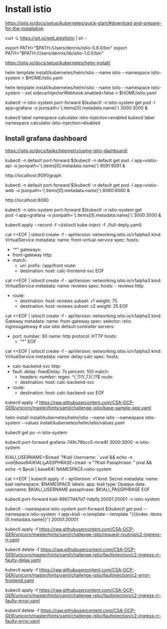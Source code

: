 # Install istio
https://istio.io/docs/setup/kubernetes/quick-start/#download-and-prepare-for-the-installation

curl -L https://git.io/getLatestIstio | sh -

export PATH="$PATH:/Users/dennis/istio-0.8.0/bin"
export PATH="$PATH:/Users/dennis/lib/istio-1.0.0/bin"

https://istio.io/docs/setup/kubernetes/helm-install/


helm template install/kubernetes/helm/istio --name istio --namespace istio-system > $HOME/istio.yaml

helm template install/kubernetes/helm/istio --name istio --namespace istio-system --set sidecarInjectorWebhook.enabled=false > $HOME/istio.yaml


kubectl -n istio-system port-forward $(kubectl -n istio-system get pod -l app=grafana -o jsonpath='{.items[0].metadata.name}') 3000:3000 &

kubectl label namespace calculator istio-injection=enabled
kubectl label namespace calculator istio-injection=disabled


## Install grafana dashboard
https://istio.io/docs/tasks/telemetry/using-istio-dashboard/


kubectl -n default port-forward $(kubectl -n default get pod -l app=vistio-api -o jsonpath='{.items[0].metadata.name}') 9091:9091 &

http://localhost:9091/graph

kubectl -n default port-forward $(kubectl -n default get pod -l app=vistio-web -o jsonpath='{.items[0].metadata.name}') 8080:8080 &

http://localhost:8080

kubectl -n istio-system port-forward $(kubectl -n istio-system get \
  pod -l app=grafana -o jsonpath='{.items[0].metadata.name}') 3000:3000 &

kubectl apply --record -f <(istioctl kube-inject -f ./full-deply.yaml)

cat <<EOF | istioctl create -f -
apiVersion: networking.istio.io/v1alpha3
kind: VirtualService
metadata:
  name: front-virtual-service
spec:
  hosts:
  - "*"
  gateways:
  - front-gateway
  http:
  - match:
    - uri:
        prefix: /app/front
    route:
    - destination:
        host: calc-frontend-svc
EOF

cat <<EOF | istioctl create -f -
apiVersion: networking.istio.io/v1alpha3
kind: VirtualService
metadata:
  name: reviews
spec:
  hosts:
    - reviews
  http:
  - route:
    - destination:
        host: reviews
        subset: v1
      weight: 75
    - destination:
        host: reviews
        subset: v2
      weight: 25
EOF

cat <<EOF | istioctl create -f -
apiVersion: networking.istio.io/v1alpha3
kind: Gateway
metadata:
  name: front-gateway
spec:
  selector:
    istio: ingressgateway # use istio default controller
  servers:
  - port:
      number: 80
      name: http
      protocol: HTTP
    hosts:
    - "*"
EOF

cat <<EOF | istioctl create -f -
apiVersion: networking.istio.io/v1alpha3
kind: VirtualService
metadata:
  name: delay-calc
spec:
  hosts:
  - calc-backend-svc
  http:
  - fault:
      delay:
        fixedDelay: 7s
        percent: 100
    match:
    - headers:
        number:
          regex: ^(.*?)?(.*7.*)(.*)?$
    route:
    - destination:
        host: calc-backend-svc
  - route:
    - destination:
        host: calc-backend-svc
EOF


kubectl apply -f https://raw.githubusercontent.com/CSA-OCP-GER/unicorn/master/hints/yaml/challenge-istio/base-sample-app.yaml

helm install install/kubernetes/helm/istio --name istio --namespace istio-system --values install/kubernetes/helm/istio/values.yaml

kubectl get po -n istio-system

kubectl port-forward grafana-749c78bcc5-mrw8f 3000:3000 -n istio-system


KIALI_USERNAME=$(read '?Kiali Username: ' uval && echo -n $uval | base64)
KIALI_PASSPHRASE=$(read -s "?Kiali Passphrase: " pval && echo -n $pval | base64)
NAMESPACE=istio-system

cat <<EOF | kubectl apply -f -
apiVersion: v1
kind: Secret
metadata:
  name: kiali
  namespace: $NAMESPACE
  labels:
    app: kiali
type: Opaque
data:
  username: $KIALI_USERNAME
  passphrase: $KIALI_PASSPHRASE
EOF

kubectl port-forward kiali-68677d47d7-hdpfq 20001:20001 -n istio-system

kubectl --namespace istio-system port-forward $(kubectl get pod --namespace istio-system -l app=kiali -o template --template "{{(index .items 0).metadata.name}}") 20001:20001

kubectl apply -f https://raw.githubusercontent.com/CSA-OCP-GER/unicorn/master/hints/yaml/challenge-istio/request-routing/c2-ingress-rr.yaml

kubectl delete -f https://raw.githubusercontent.com/CSA-OCP-GER/unicorn/master/hints/yaml/challenge-istio/faultinjection/c2-ingress-rr-faulty-delay.yaml

kubectl apply -f https://raw.githubusercontent.com/CSA-OCP-GER/unicorn/master/hints/yaml/challenge-istio/faultinjection/c2-error-frontend.yaml

kubectl apply -f https://raw.githubusercontent.com/CSA-OCP-GER/unicorn/master/hints/yaml/challenge-istio/faultinjection/c2-ingress-rr-faulty-error.yaml

kubectl delete -f https://raw.githubusercontent.com/CSA-OCP-GER/unicorn/master/hints/yaml/challenge-istio/faultinjection/c2-ingress-rr-faulty-error.yaml